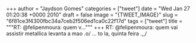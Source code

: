 
+++
author = "Jaydson Gomes"
categories = ["tweet"]
date = "Wed Jan 27 01:20:38 +0000 2010"
draft = false
image = "{TWEET_IMAGE}"
slug = "6f81ce3f4300fbc34a7ceb2f506ed1ca0c22f17d"
tags = ["tweet"]
title = """RT: @felipenmoura: quem v..."""
+++
RT: @felipenmoura: quem vai assistir metallica levanta a mao .o/ ... to la, quinta feira .\,,/
